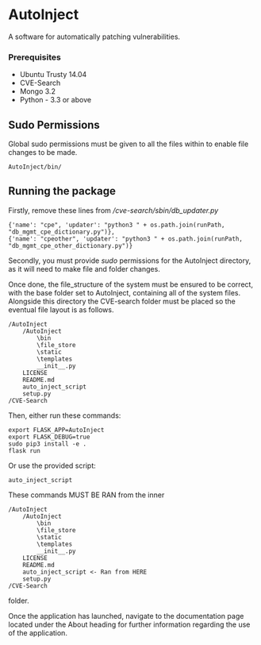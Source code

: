 # AutoInject

A software for automatically patching vulnerabilities.

### Prerequisites

* Ubuntu Trusty 14.04
* CVE-Search
* Mongo 3.2
* Python - 3.3 or above

## Sudo Permissions 

Global sudo permissions must be given to all the files within to enable file changes to be made.
```
AutoInject/bin/
```

## Running the package

Firstly, remove these lines from */cve-search/sbin/db_updater.py*

```
{'name': "cpe", 'updater': "python3 " + os.path.join(runPath, "db_mgmt_cpe_dictionary.py")},
{'name': "cpeother", 'updater': "python3 " + os.path.join(runPath, "db_mgmt_cpe_other_dictionary.py")}
```     

Secondly, you must provide *sudo* permissions for the AutoInject directory, as it will need to make file and folder changes.

Once done, the file_structure of the system must be ensured to be correct, with the base folder set to AutoInject, containing all 
of the system files. Alongside this directory the CVE-search folder must be placed so the eventual file layout is as follows.

```
/AutoInject
	/AutoInject
		\bin
		\file_store
		\static
		\templates
		__init__.py
	LICENSE
	README.md
	auto_inject_script
	setup.py
/CVE-Search 
```

Then, either run these commands:
```
export FLASK_APP=AutoInject
export FLASK_DEBUG=true
sudo pip3 install -e .
flask run
```

Or use the provided script: 

```
auto_inject_script
```

These commands MUST BE RAN from the inner

```
/AutoInject
	/AutoInject
		\bin
		\file_store
		\static
		\templates
		__init__.py
	LICENSE
	README.md
	auto_inject_script <- Ran from HERE
	setup.py
/CVE-Search 
```

folder.

Once the application has launched, navigate to the documentation page located under the
About heading for further information regarding the use of the application.
